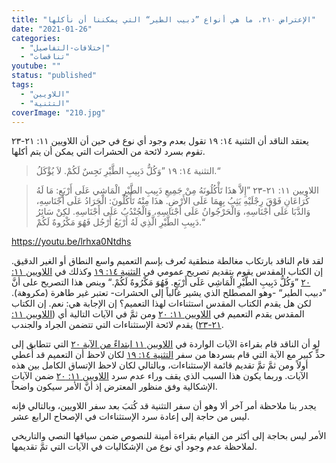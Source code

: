 ```yaml
---
title: "الإعتراض ٢١٠، ما هي أنواع ”دبيب الطير“ التي يمكننا أن نأكلها"
date: "2021-01-26"
categories: 
  - "إختلافات-التفاصيل"
  - "تناقضات"
youtube: ""
status: "published"
tags: 
  - "اللاويين"
  - "التثنية"
coverImage: "210.jpg"
---
```


يعتقد الناقد أن التثنية ١٤: ١٩ تقول بعدم وجود أي نوع في حين أن اللاويين ١١: ٢١-٢٣ تقوم بسرد لائحة من الحشرات التي يمكن أن يتم أكلها.

> التثنية ١٤: ١٩ ”وَكُلُّ دَبِيبِ الطَّيْرِ نَجِسٌ لَكُمْ. لاَ يُؤْكَلُ.“

> اللاويين ١١: ٢١-٢٣ ”إِلاَّ هذَا تَأْكُلُونَهُ مِنْ جَمِيعِ دَبِيبِ الطَّيْرِ الْمَاشِي عَلَى أَرْبَعٍ: مَا لَهُ كُرَاعَانِ فَوْقَ رِجْلَيْهِ يَثِبُ بِهِمَا عَلَى الأَرْضِ. هذَا مِنْهُ تَأْكُلُونَ: الْجَرَادُ عَلَى أَجْنَاسِهِ، وَالدَّبَا عَلَى أَجْنَاسِهِ، وَالْحَرْجُوانُ عَلَى أَجْنَاسِهِ، وَالْجُنْدُبُ عَلَى أَجْنَاسِهِ. لكِنْ سَائِرُ دَبِيبِ الطَّيْرِ الَّذِي لَهُ أَرْبَعُ أَرْجُل فَهُوَ مَكْرُوهٌ لَكُمْ.“

https://youtu.be/lrhxa0Ntdhs

لقد قام الناقد بارتكاب مغالطة منطقية تُعرف بإسم التعميم واسع النطاق أو الغير الدقيق. إن الكتاب المقدس يقوم بتقديم تصريح عمومي في [التثنية ١٤: ١٩](https://biblia.com/books/ar-vandyke/de14.19) وكذلك في [اللاويين ١١: ٢٠](https://biblia.com/books/ar-vandyke/lev11.20) ”وَكُلُّ دَبِيبِ الطَّيْرِ الْمَاشِي عَلَى أَرْبَعٍ. فَهُوَ مَكْرُوهٌ لَكُمْ.“ وينص هذا التصريح على أنَّ ”دبيب الطير“ -وهو المصطلح الذي يشير غالباً إلى الحشرات- تعتبر غير طاهرة (مكروهة). لكن هل يقدم الكتاب المقدس استثناءات لهذا التعميم؟ إن الإجابة هي: نعم. إن الكتاب المقدس يقدم التعميم في [اللاويين ١١: ٢٠](https://biblia.com/books/ar-vandyke/lev11.20) ومن ثمَّ في الآيات التالية أي ([اللاويين ١١: ٢١-٢٣](https://biblia.com/books/ar-vandyke/lev11.21-23)) يقدم لائحة الإستثناءات التي تتضمن الجراد والجندب.

لو أن الناقد قام بقراءة الآيات الواردة في [اللاويين ١١ ابتداءً من الآية ٢٠](https://biblia.com/books/ar-vandyke/lev11.20) التي تتطابق إلى حدٍّ كبير مع الآية التي قام بسردها من سفر [التثنية ١٤: ١٩](https://biblia.com/books/ar-vandyke/de14.19) لكان لاحظ أن التعميم قد أُعطي أولاً ومن ثمَّ تمَّ تقديم قائمة الإستثناءات، وبالتالي لكان لاحظ الإتساق الكامل بين هذه الآيات. وربما يكون هذا السبب الذي يقف وراء عدم سرد [اللاويين ١١: ٢٠](https://biblia.com/books/ar-vandyke/lev11.20) ضمن الآيات الإشكالية وفق منظور المعترض إذ أنَّ الأمر سيكون واضحاً. 

يجدر بنا ملاحظة أمر آخر ألا وهو أن سفر التثنية قد كُتبَ بعد سفر اللاويين، وبالتالي فإنه ليس من حاجة إلى إعادة سرد الإستثناءات في الإصحاح الرابع عشر.

الأمر ليس بحاجة إلى أكثر من القيام بقراءة أمينة للنصوص ضمن سياقها النصي والتاريخي لملاحظة عدم وجود أي نوع من الإشكاليات في الآيات التي تمَّ تقديمها.
